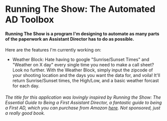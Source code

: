 
# Running The Show: The Automated AD Toolbox

#### Running The Show is a program I'm designing to automate as many parts of the paperwork an Assistant Director has to do as possible.

Here are the features I'm currently working on:

* Weather Block: Hate having to google "Sunrise/Sunset Times" and "Weather on X day" every single time you need to make a call sheet? Look no further. With the Weather Block, simply input the zipcode of your shooting location and the days you want the data for, and voila! It'll return Sunrise/Sunset times, the High/Low, and a basic weather forcast for each day. 

###### The title for this application was lovingly inspired by *Running the Show: The Essential Guide to Being a First Assistant Director*, a fantastic guide to being a First AD, which you can purchase from Amazon [here](https://www.amazon.com/Running-Show-Liz-Gill/dp/0367187388/ref=sr_1_1?crid=1RVJ5XUMNXNV5&keywords=running+the+show&qid=1682216893&sprefix=running+the+sho%2Caps%2C176&sr=8-1). Not sponsored, just a really good book.
